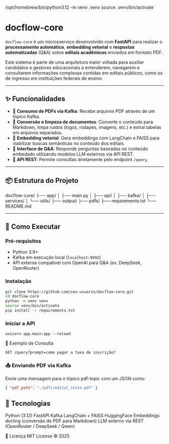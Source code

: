 /opt/homebrew/bin/python3.12 -m venv .venv
source .venv/bin/activate

# docflow-core

`docflow-core` é um microsserviço desenvolvido com **FastAPI** para realizar o **processamento automático**, **embedding vetorial** e **respostas automatizadas** (Q&A) sobre **editais acadêmicos** enviados em formato PDF.

Este sistema é parte de uma arquitetura maior voltada para auxiliar candidatos e gestores educacionais a entenderem, navegarem e consultarem informações complexas contidas em editais públicos, como os de ingresso em instituições federais de ensino.

---

## ✨ Funcionalidades

- 📨 **Consumo de PDFs via Kafka**: Recebe arquivos PDF através de um tópico Kafka.
- 🧾 **Conversão e limpeza de documentos**: Converte o conteúdo para Markdown, limpa ruídos (logos, rodapés, imagens, etc.) e extrai tabelas em arquivos separados.
- 🧠 **Embedding vetorial**: Gera embeddings com LangChain e FAISS para viabilizar buscas semânticas no conteúdo dos editais.
- 🤖 **Interface de Q&A**: Responde perguntas baseadas no conteúdo embedado utilizando modelos LLM externos via API REST.
- 📡 **API REST**: Permite consultas diretamente pelo endpoint `/query`.

---

## 📦 Estrutura do Projeto

docflow-core/
├── app/
│ ├── main.py
│ ├── api/
│ ├── kafka/
│ ├── services/
│ └── utils/
├── output/
├── pdfs/
├── requirements.txt
└── README.md

---

## 🚀 Como Executar

### Pré-requisitos

- Python 3.9+
- Kafka em execução local (`localhost:9092`)
- API externa compatível com OpenAI para Q&A (ex: DeepSeek, OpenRouter)

### Instalação

```bash
git clone https://github.com/seu-usuario/docflow-core.git
cd docflow-core
python -m venv venv
source venv/bin/activate
pip install -r requirements.txt
```

### Iniciar a API
```
uvicorn app.main:app --reload
```

🧪 Exemplo de Consulta
```http
GET /query?prompt=como pagar a taxa de inscrição?
```

### 📤 Enviando PDF via Kafka
Envie uma mensagem para o tópico pdf-topic com um JSON como:

```json
{ "pdf_path": "./pdfs/edital_teste.pdf" }
```

## 🧠 Tecnologias

Python (3.12)
FastAPI
Kafka
LangChain + FAISS
HuggingFace Embeddings
docling (conversão de PDF para Markdown)
LLM externo via REST (OpenRouter / DeepSeek / Qwen)

📄 Licença
MIT License © 2025